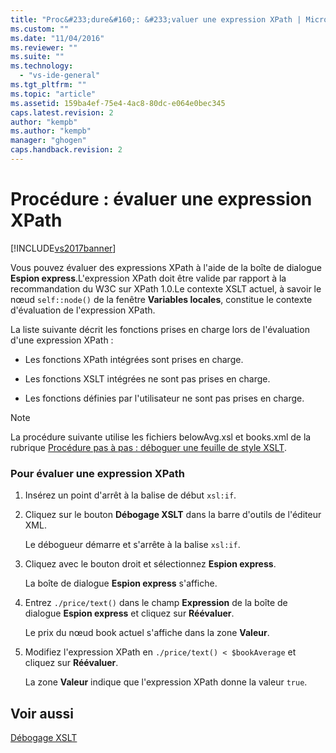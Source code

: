 ```yaml
---
title: "Proc&#233;dure&#160;: &#233;valuer une expression XPath | Microsoft Docs"
ms.custom: ""
ms.date: "11/04/2016"
ms.reviewer: ""
ms.suite: ""
ms.technology: 
  - "vs-ide-general"
ms.tgt_pltfrm: ""
ms.topic: "article"
ms.assetid: 159ba4ef-75e4-4ac8-80dc-e064e0bec345
caps.latest.revision: 2
author: "kempb"
ms.author: "kempb"
manager: "ghogen"
caps.handback.revision: 2
---
```

# Proc&#233;dure&#160;: &#233;valuer une expression XPath
[!INCLUDE[vs2017banner](../code-quality/includes/vs2017banner.md)]

Vous pouvez évaluer des expressions XPath à l'aide de la boîte de dialogue **Espion express**.L'expression XPath doit être valide par rapport à la recommandation du W3C sur XPath 1.0.Le contexte XSLT actuel, à savoir le nœud `self::node()` de la fenêtre **Variables locales**, constitue le contexte d'évaluation de l'expression XPath.  
  
 La liste suivante décrit les fonctions prises en charge lors de l'évaluation d'une expression XPath :  
  
-   Les fonctions XPath intégrées sont prises en charge.  
  
-   Les fonctions XSLT intégrées ne sont pas prises en charge.  
  
-   Les fonctions définies par l'utilisateur ne sont pas prises en charge.  
  
> [!NOTE]
>  La procédure suivante utilise les fichiers belowAvg.xsl et books.xml de la rubrique [Procédure pas à pas : déboguer une feuille de style XSLT](../xml-tools/walkthrough-debug-an-xslt-style-sheet.md).  
  
### Pour évaluer une expression XPath  
  
1.  Insérez un point d'arrêt à la balise de début `xsl:if`.  
  
2.  Cliquez sur le bouton **Débogage XSLT** dans la barre d'outils de l'éditeur XML.  
  
     Le débogueur démarre et s'arrête à la balise `xsl:if`.  
  
3.  Cliquez avec le bouton droit et sélectionnez **Espion express**.  
  
     La boîte de dialogue **Espion express** s'affiche.  
  
4.  Entrez `./price/text()` dans le champ **Expression** de la boîte de dialogue **Espion express** et cliquez sur **Réévaluer**.  
  
     Le prix du nœud book actuel s'affiche dans la zone **Valeur**.  
  
5.  Modifiez l'expression XPath en `./price/text() < $bookAverage` et cliquez sur **Réévaluer**.  
  
     La zone **Valeur** indique que l'expression XPath donne la valeur `true`.  
  
## Voir aussi  
 [Débogage XSLT](../xml-tools/debugging-xslt.md)